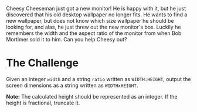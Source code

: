 Cheesy Cheeseman just got a new monitor! He is happy with it, but he just discovered that his old desktop wallpaper no longer fits. He wants to find a new wallpaper, but does not know which size wallpaper he should be looking for, and alas, he just threw out the new monitor's box. Luckily he remembers the width and the aspect ratio of the monitor from when Bob Mortimer sold it to him. Can you help Cheesy out?
# The Challenge

Given an integer `width` and a string `ratio` written as `WIDTH:HEIGHT`, output the screen dimensions as a string written as `WIDTHxHEIGHT`.

**Note:** The calculated height should be represented as an integer. If the height is fractional, truncate it.